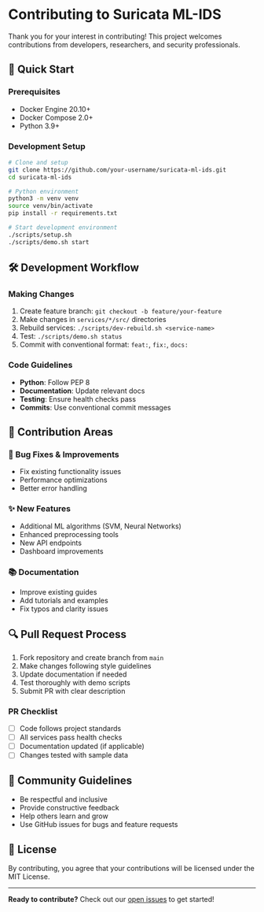 # Contributing to Suricata ML-IDS

Thank you for your interest in contributing! This project welcomes contributions from developers, researchers, and security professionals.

## 🚀 Quick Start

### Prerequisites
- Docker Engine 20.10+
- Docker Compose 2.0+
- Python 3.9+

### Development Setup
```bash
# Clone and setup
git clone https://github.com/your-username/suricata-ml-ids.git
cd suricata-ml-ids

# Python environment
python3 -m venv venv
source venv/bin/activate
pip install -r requirements.txt

# Start development environment
./scripts/setup.sh
./scripts/demo.sh start
```

## 🛠️ Development Workflow

### Making Changes
1. Create feature branch: `git checkout -b feature/your-feature`
2. Make changes in `services/*/src/` directories
3. Rebuild services: `./scripts/dev-rebuild.sh <service-name>`
4. Test: `./scripts/demo.sh status`
5. Commit with conventional format: `feat:`, `fix:`, `docs:`

### Code Guidelines
- **Python**: Follow PEP 8
- **Documentation**: Update relevant docs
- **Testing**: Ensure health checks pass
- **Commits**: Use conventional commit messages

## 📝 Contribution Areas

### 🐛 Bug Fixes & Improvements
- Fix existing functionality issues
- Performance optimizations
- Better error handling

### ✨ New Features
- Additional ML algorithms (SVM, Neural Networks)
- Enhanced preprocessing tools
- New API endpoints
- Dashboard improvements

### 📚 Documentation
- Improve existing guides
- Add tutorials and examples
- Fix typos and clarity issues

## 🔍 Pull Request Process

1. Fork repository and create branch from `main`
2. Make changes following style guidelines
3. Update documentation if needed
4. Test thoroughly with demo scripts
5. Submit PR with clear description

### PR Checklist
- [ ] Code follows project standards
- [ ] All services pass health checks
- [ ] Documentation updated (if applicable)
- [ ] Changes tested with sample data

## 🤝 Community Guidelines

- Be respectful and inclusive
- Provide constructive feedback
- Help others learn and grow
- Use GitHub issues for bugs and feature requests

## 📄 License

By contributing, you agree that your contributions will be licensed under the MIT License.

---

**Ready to contribute?** Check out our [open issues](https://github.com/your-username/suricata-ml-ids/issues) to get started!